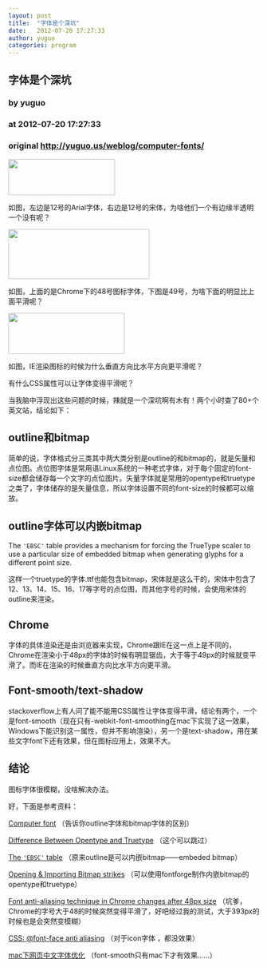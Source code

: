 ```yaml
---
layout: post
title:  "字体是个深坑"
date:   2012-07-20 17:27:33
author: yuguo
categories: program
---
```


## 字体是个深坑
### by yuguo
### at 2012-07-20 17:27:33
### original <http://yuguo.us/weblog/computer-fonts/>

<p><a href="http://yuguo.us/weblog/files/2012/07/2.png"><img title="2" src="http://yuguo.us/weblog/files/2012/07/2.png" alt="" width="214" height="72"></a></p>
<p>如图，左边是12号的Arial字体，右边是12号的宋体，为啥他们一个有边缘半透明一个没有呢？</p>
<p><a href="http://yuguo.us/weblog/files/2012/07/3.png"><img title="3" src="http://yuguo.us/weblog/files/2012/07/3.png" alt="" width="283" height="100"></a></p>
<p>如图，上面的是Chrome下的48号图标字体，下图是49号，为啥下面的明显比上面平滑呢？</p>
<p><a href="http://yuguo.us/weblog/files/2012/07/4.png"><img title="4" src="http://yuguo.us/weblog/files/2012/07/4.png" alt="" width="233" height="82"></a></p>
<p>如图，IE渲染图标的时候为什么垂直方向比水平方向更平滑呢？</p>
<p>有什么CSS属性可以让字体变得平滑呢？</p>
<p>当我脑中浮现出这些问题的时候，辣就是一个深坑啊有木有！两个小时查了80+个英文站，结论如下：</p>
<h2>outline和bitmap</h2>
<p>简单的说，字体格式分三类其中两大类分别是outline的和bitmap的，就是矢量和点位图。点位图字体是常用语Linux系统的一种老式字体，对于每个固定的font-size都会储存每一个文字的点位图片。矢量字体就是常用的opentype和truetype之类了，字体储存的是矢量信息，所以字体设置不同的font-size的时候都可以缩放。<span></span></p>
<h2>outline字体可以内嵌bitmap</h2>
<p>The <code>'EBSC'</code> table provides a mechanism for forcing the TrueType scaler to use a particular size of embedded bitmap when generating glyphs for a different point size.</p>
<p>这样一个truetype的字体.ttf也能包含bitmap，宋体就是这么干的，宋体中包含了12、13、14、15、16、17等字号的点位图，而其他字号的时候，会使用宋体的outline来渲染。</p>
<h2>Chrome</h2>
<p>字体的具体渲染还是由浏览器来实现，Chrome跟IE在这一点上是不同的，Chrome在渲染小于48px的字体的时候有明显锯齿，大于等于49px的时候就变平滑了。而IE在渲染的时候垂直方向比水平方向更平滑。</p>
<h2>Font-smooth/text-shadow</h2>
<p>stackoverflow上有人问了能不能用CSS属性让字体变得平滑，结论有两个，一个是font-smooth（现在只有-webkit-font-smoothing在mac下实现了这一效果，Windows下能识别这一属性，但并不影响渲染），另一个是text-shadow，用在某些文字font下还有效果，但在图标应用上，效果不大。</p>
<h2>结论</h2>
<p>图标字体很模糊，没啥解决办法。</p>
<p>好，下面是参考资料：</p>
<p><a href="http://en.wikipedia.org/wiki/Computer_font">Computer font</a> （告诉你outline字体和bitmap字体的区别）</p>
<p><a href="http://www.differencebetween.net/technology/difference-between-opentype-and-truetype/">Difference Between Opentype and Truetype</a> （这个可以跳过）</p>
<p><a href="https://developer.apple.com/fonts/ttrefman/rm06/Chap6EBSC.html">The <code>'EBSC'</code> table</a> （原来outline是可以内嵌bitmap——embeded bitmap）</p>
<p><a href="http://fontforge.sourceforge.net/editexample8.html">Opening &amp; Importing Bitmap strikes</a> （可以使用fontforge制作内嵌bitmap的opentype和truetype）</p>
<p><a title="Permanent Link to Font anti-aliasing technique in Chrome changes after 48px size" href="http://inodetelic.com/random/font-anti-aliasing-technique-in-chrome-changes-after-48px-size/" rel="bookmark">Font anti-aliasing technique in Chrome changes after 48px size</a> （坑爹，Chrome的字号大于48的时候突然变得平滑了，好吧经过我的测试，大于393px的时候也是会突然变模糊）</p>
<p><a href="http://stackoverflow.com/questions/3451541/css-font-face-anti-aliasing">CSS: @font-face anti aliasing</a> （对于icon字体 ，都没效果）</p>
<p><a title="Permanent Link: mac下网页中文字体优化" href="http://www.qianduan.net/mac-the-next-pages-of-chinese-fonts-optimized.html" rel="bookmark">mac下网页中文字体优化</a> （font-smooth只有mac下才有效果……）</p>